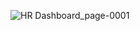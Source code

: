 ![HR Dashboard_page-0001](https://github.com/user-attachments/assets/e9d52351-4cf3-4611-8e7e-f8d9e0006e9e)
